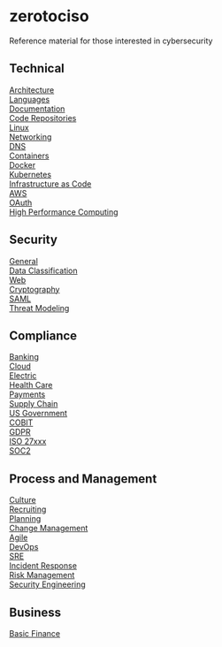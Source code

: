 # zerotociso
Reference material for those interested in cybersecurity


## Technical
[Architecture](docs/ARCHITECTURE.md) \
[Languages](docs/LANGUAGES.md) \
[Documentation](docs/DOCUMENTATION.md) \
[Code Repositories](docs/CODEREPOSITORIES.md) \
[Linux](docs/LINUX.md) \
[Networking](docs/NETWORKING.md) \
[DNS](docs/DNS.md) \
[Containers](docs/CONTAINERS.md) \
[Docker](docs/DOCKER.md)\
[Kubernetes](K8S.md) \
[Infrastructure as Code](docs/IAC.md) \
[AWS](docs/AWS.md) \
[OAuth](docs/OAUTH.md) \
[High Performance Computing](docs/HPC.md)


## Security
[General](docs/GENERALSECURITY.md) \
[Data Classification](docs/DATACLASSIFICATION.md) \
[Web](docs/WEBSECURITY.md) \
[Cryptography](docs/CRYPTOGRAPHY.md) \
[SAML](docs/SAML.md) \
[Threat Modeling](docs/THREATMODELING.md)



## Compliance
[Banking](docs/BANKING.md) \
[Cloud](docs/CLOUDSECURITY.md) \
[Electric](docs/ELECTRIC.md) \
[Health Care](docs/HEALTHCARE.md) \
[Payments](docs/PAYMENTS.md) \
[Supply Chain](docs/SUPPLYCHAIN.md) \
[US Government](docs/USGOV.md) \
[COBIT](docs/COBIT.md) \
[GDPR](docs/GDPR.md) \
[ISO 27xxx](docs/ISO.md) \
[SOC2](docs/SOC2.md) 


## Process and Management
[Culture](docs/CULTURE.md) \
[Recruiting](docs/RECRUITING.md) \
[Planning](docs/PLANNING.md) \
[Change Management](docs/CHANGEMANAGEMENT.md) \
[Agile](docs/AGILE.md) \
[DevOps](docs/DEVOPS.md) \
[SRE](docs/SRE.md) \
[Incident Response](docs/INCIDENTRESPONSE.md) \
[Risk Management](docs/RISKMGMT.md) \
[Security Engineering](docs/SECURITYENGINEERING.md)

## Business
[Basic Finance](docs/BASICFINANCE.md)



